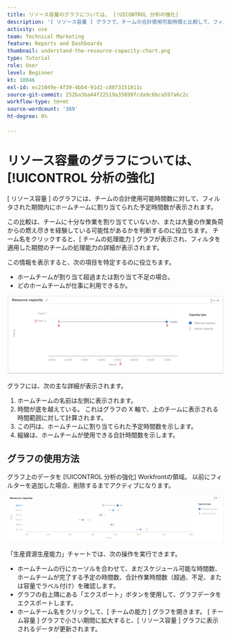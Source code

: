 ```yaml
---
title: リソース容量のグラフについては、 [!UICONTROL 分析の強化]
description: '[ リソース容量 ] グラフで、チームの合計使用可能時間と比較して、フィルタされた期間内にホームチームに割り当てられた予定時間数を表示する方法を説明します。'
activity: use
team: Technical Marketing
feature: Reports and Dashboards
thumbnail: understand-the-resource-capacity-chart.png
type: Tutorial
role: User
level: Beginner
kt: 10046
exl-id: ec21049e-4f39-4bb4-91d2-c8873151811c
source-git-commit: 252ba3ba44f22519a35899fcda9c6bca597a6c2c
workflow-type: tm+mt
source-wordcount: '369'
ht-degree: 0%

---
```


# リソース容量のグラフについては、 [!UICONTROL 分析の強化]

[ リソース容量 ] のグラフには、チームの合計使用可能時間数に対して、フィルタされた期間内にホームチームに割り当てられた予定時間数が表示されます。

この比較は、チームに十分な作業を割り当てていないか、または大量の作業負荷からの燃え尽きを経験している可能性があるかを判断するのに役立ちます。 チーム名をクリックすると、[ チームの処理能力 ] グラフが表示され、フィルタを適用した期間のチームの処理能力の詳細が表示されます。

この情報を表示すると、次の項目を特定するのに役立ちます。

* ホームチームが割り当て超過または割り当て不足の場合。
* どのホームチームが仕事に利用できるか。

![下の箇条書きで説明されている領域に数値が設定されたリソース容量グラフを示す画像](assets/section-3-2.png)

グラフには、次の主な詳細が表示されます。

1. ホームチームの名前は左側に表示されます。
1. 時間が底を越えている。 これはグラフの X 軸で、上のチームに表示される時間範囲に対して計算されます。
1. この円は、ホームチームに割り当てられた予定時間数を示します。
1. 縦線は、ホームチームが使用できる合計時間数を示します。

## グラフの使用方法

グラフ上のデータを [!UICONTROL 分析の強化] Workfrontの領域。 以前にフィルターを追加した場合、削除するまでアクティブになります。

![リソース容量グラフを示す画像](assets/section-3-3.png)

「生産資源生産能力」チャートでは、次の操作を実行できます。

* ホームチームの行にカーソルを合わせて、まだスケジュール可能な時間数、ホームチームが完了する予定の時間数、合計作業時間数（超過、不足、または容量でラベル付け）を確認します。
* グラフの右上隅にある「エクスポート」ボタンを使用して、グラフデータをエクスポートします。
* ホームチーム名をクリックして、[ チームの能力 ] グラフを開きます。 [ チーム容量 ] グラフで小さい期間に拡大すると、[ リソース容量 ] グラフに表示されるデータが更新されます。
